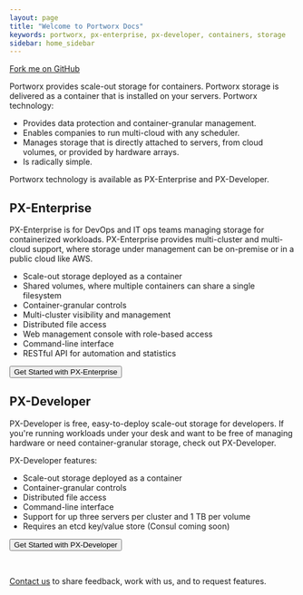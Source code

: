 ```yaml
---
layout: page
title: "Welcome to Portworx Docs"
keywords: portworx, px-enterprise, px-developer, containers, storage
sidebar: home_sidebar
---
```


<a class="github-fork-ribbon" color=black href="https://github.com/portworx/px-docs" title="Fork me on GitHub">Fork me on GitHub</a>


Portworx provides scale-out storage for containers. Portworx storage is delivered as a container that is installed on your servers. Portworx technology:

* Provides data protection and container-granular management.
* Enables companies to run multi-cloud with any scheduler.
* Manages storage that is directly attached to servers, from cloud volumes, or provided by hardware arrays.
* Is radically simple.

Portworx technology is available as PX-Enterprise and PX-Developer.

## PX-Enterprise

PX-Enterprise is for DevOps and IT ops teams managing storage for containerized workloads. PX-Enterprise provides multi-cluster and multi-cloud support, where storage under management can be on-premise or in a public cloud like AWS.

* Scale-out storage deployed as a container
* Shared volumes, where multiple containers can share a single filesystem
* Container-granular controls
* Multi-cluster visibility and management
* Distributed file access
* Web management console with role-based access
* Command-line interface
* RESTful API for automation and statistics


<FORM METHOD="LINK" ACTION="get-started-px-enterprise.html">
<INPUT TYPE="submit" VALUE="Get Started with PX-Enterprise">
</FORM>


## PX-Developer

PX-Developer is free, easy-to-deploy scale-out storage for developers. If you're running workloads under your desk and want to be free of managing hardware or need container-granular storage, check out PX-Developer.

PX-Developer features:

* Scale-out storage deployed as a container
* Container-granular controls
* Distributed file access
* Command-line interface
* Support for up three servers per cluster and 1 TB per volume
* Requires an etcd key/value store (Consul coming soon)

<FORM METHOD="LINK" ACTION="get-started-px-developer.html">
<INPUT TYPE="submit" VALUE="Get Started with PX-Developer">
</FORM>
<br/>

[Contact us](http://portworx.com/contact-us/) to share feedback, work with us, and to request features.
